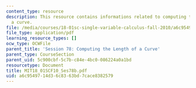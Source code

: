 ```yaml
---
content_type: resource
description: This resource contains informations related to computing the length of
  a curve.
file: /media/courses/18-01sc-single-variable-calculus-fall-2010/a6c9549714d36c8363bd7cace8382579_MIT18_01SCF10_Ses78b.pdf
file_type: application/pdf
learning_resource_types: []
ocw_type: OCWFile
parent_title: 'Session 78: Computing the Length of a Curve'
parent_type: CourseSection
parent_uid: 5c900cbf-5c7b-c84e-4bc0-086224a0a1bd
resourcetype: Document
title: MIT18_01SCF10_Ses78b.pdf
uid: a6c95497-14d3-6c83-63bd-7cace8382579
---
```

